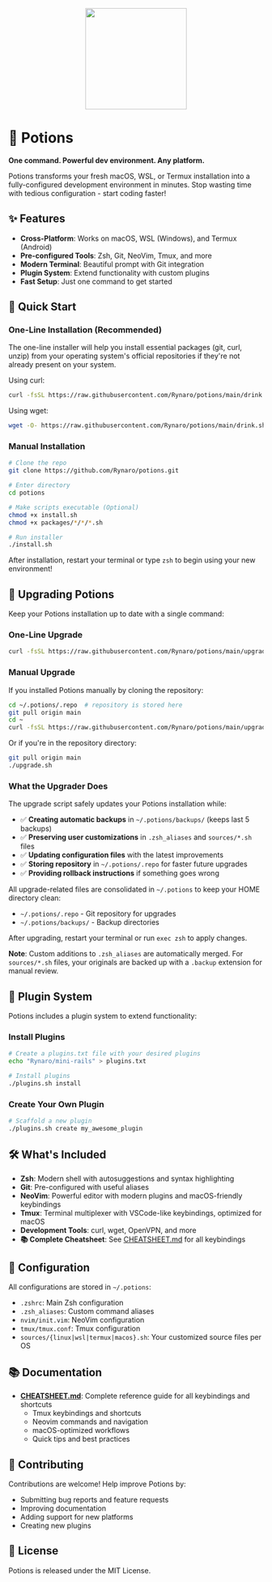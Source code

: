 <p align="center"><img src="https://github.com/user-attachments/assets/8d81012c-41d8-4db9-b801-db40ef52be0b" height="200" /></p>

# 🧪 Potions

**One command. Powerful dev environment. Any platform.**

Potions transforms your fresh macOS, WSL, or Termux installation into a fully-configured development environment in minutes. Stop wasting time with tedious configuration - start coding faster!

## ✨ Features

- **Cross-Platform**: Works on macOS, WSL (Windows), and Termux (Android)
- **Pre-configured Tools**: Zsh, Git, NeoVim, Tmux, and more
- **Modern Terminal**: Beautiful prompt with Git integration
- **Plugin System**: Extend functionality with custom plugins
- **Fast Setup**: Just one command to get started

## 🚀 Quick Start

### One-Line Installation (Recommended)

The one-line installer will help you install essential packages (git, curl, unzip) from your operating system's official repositories if they're not already present on your system.

Using curl:
```bash
curl -fsSL https://raw.githubusercontent.com/Rynaro/potions/main/drink.sh | bash
```

Using wget:
```bash
wget -O- https://raw.githubusercontent.com/Rynaro/potions/main/drink.sh | bash
```

### Manual Installation

```bash
# Clone the repo
git clone https://github.com/Rynaro/potions.git

# Enter directory
cd potions

# Make scripts executable (Optional)
chmod +x install.sh
chmod +x packages/*/*/*.sh

# Run installer
./install.sh
```

After installation, restart your terminal or type `zsh` to begin using your new environment!

## 🔄 Upgrading Potions

Keep your Potions installation up to date with a single command:

### One-Line Upgrade

```bash
curl -fsSL https://raw.githubusercontent.com/Rynaro/potions/main/upgrade.sh | bash
```

### Manual Upgrade

If you installed Potions manually by cloning the repository:

```bash
cd ~/.potions/.repo  # repository is stored here
git pull origin main
cd ~
curl -fsSL https://raw.githubusercontent.com/Rynaro/potions/main/upgrade.sh | bash
```

Or if you're in the repository directory:

```bash
git pull origin main
./upgrade.sh
```

### What the Upgrader Does

The upgrade script safely updates your Potions installation while:
- ✅ **Creating automatic backups** in `~/.potions/backups/` (keeps last 5 backups)
- ✅ **Preserving user customizations** in `.zsh_aliases` and `sources/*.sh` files
- ✅ **Updating configuration files** with the latest improvements
- ✅ **Storing repository** in `~/.potions/.repo` for faster future upgrades
- ✅ **Providing rollback instructions** if something goes wrong

All upgrade-related files are consolidated in `~/.potions` to keep your HOME directory clean:
- `~/.potions/.repo` - Git repository for upgrades
- `~/.potions/backups/` - Backup directories

After upgrading, restart your terminal or run `exec zsh` to apply changes.

**Note**: Custom additions to `.zsh_aliases` are automatically merged. For `sources/*.sh` files, your originals are backed up with a `.backup` extension for manual review.

## 🔌 Plugin System

Potions includes a plugin system to extend functionality:

### Install Plugins
```bash
# Create a plugins.txt file with your desired plugins
echo "Rynaro/mini-rails" > plugins.txt

# Install plugins
./plugins.sh install
```

### Create Your Own Plugin
```bash
# Scaffold a new plugin
./plugins.sh create my_awesome_plugin
```

## 🛠️ What's Included

- **Zsh**: Modern shell with autosuggestions and syntax highlighting
- **Git**: Pre-configured with useful aliases
- **NeoVim**: Powerful editor with modern plugins and macOS-friendly keybindings
- **Tmux**: Terminal multiplexer with VSCode-like keybindings, optimized for macOS
- **Development Tools**: curl, wget, OpenVPN, and more
- **📚 Complete Cheatsheet**: See [CHEATSHEET.md](CHEATSHEET.md) for all keybindings

## 📝 Configuration

All configurations are stored in `~/.potions`:
- `.zshrc`: Main Zsh configuration
- `.zsh_aliases`: Custom command aliases
- `nvim/init.vim`: NeoVim configuration
- `tmux/tmux.conf`: Tmux configuration
- `sources/{linux|wsl|termux|macos}.sh`: Your customized source files per OS

## 📚 Documentation

- **[CHEATSHEET.md](CHEATSHEET.md)**: Complete reference guide for all keybindings and shortcuts
  - Tmux keybindings and shortcuts
  - Neovim commands and navigation
  - macOS-optimized workflows
  - Quick tips and best practices

## 🤝 Contributing

Contributions are welcome! Help improve Potions by:
- Submitting bug reports and feature requests
- Improving documentation
- Adding support for new platforms
- Creating new plugins

## 📜 License

Potions is released under the MIT License.
